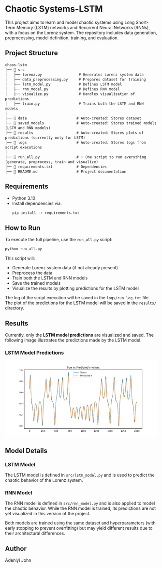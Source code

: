 # Chaotic Systems-LSTM

This project aims to learn and model chaotic systems using Long Short-Term Memory (LSTM) networks and Recurrent Neural Networks (RNNs), with a focus on the Lorenz system. The repository includes data generation, preprocessing, model definition, training, and evaluation.

## Project Structure

```
chaos-lstm
│── 📂 src
│   ├── lorenz.py                 # Generates Lorenz system data
│   ├── data_preprocessing.py     # Prepares dataset for training
│   ├── lstm_model.py             # Defines LSTM model
│   ├── rnn_model.py              # Defines RNN model
│   ├── visualize.py              # Handles visualization of predictions
│   ├── train.py                  # Trains both the LSTM and RNN models
│
│── 📂 data                       # Auto-created: Stores dataset  
│── 📂 saved_models               # Auto-created: Stores trained models (LSTM and RNN models)
│── 📂 results                    # Auto-created: Stores plots of predictions (currently only for LSTM)
│── 📂 logs                       # Auto-created: Stores logs from script executions
│
│── 📜 run_all.py                 # 💡 One script to run everything (generate, preprocess, train and visualize)
│── 📜 requirements.txt           # Dependencies 
│── 📜 README.md                  # Project documentation

```

## Requirements

- Python 3.10
- Install dependencies via:
  ```bash
  pip install -r requirements.txt
  ```

## How to Run

To execute the full pipeline, use the `run_all.py` script:
```bash
python run_all.py
```
This script will:
- Generate Lorenz system data (if not already present)
- Preprocess the data
- Train both the LSTM and RNN models
- Save the trained models
- Visualize the results by plotting predictions for the LSTM model

The log of the script execution will be saved in the `logs/run_log.txt` file. The plot of the predictions for the LSTM model will be saved in the `results/` directory.

## Results

Currently, only the **LSTM model predictions** are visualized and saved. The following image illustrates the predictions made by the LSTM model.

### LSTM Model Predictions

![LSTM Predictions](results/lstm_model_predictions.png)

## Model Details

### LSTM Model
The LSTM model is defined in `src/lstm_model.py` and is used to predict the chaotic behavior of the Lorenz system.

### RNN Model
The RNN model is defined in `src/rnn_model.py` and is also applied to model the chaotic behavior. While the RNN model is trained, its predictions are not yet visualized in this version of the project.

Both models are trained using the same dataset and hyperparameters (with early stopping to prevent overfitting) but may yield different results due to their architectural differences.

## Author
Adeniyi John